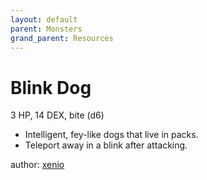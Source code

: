 ```yaml
---
layout: default
parent: Monsters
grand_parent: Resources
---
```

# Blink Dog
3 HP, 14 DEX, bite (d6)  
- Intelligent, fey-like dogs that live in packs.  
- Teleport away in a blink after attacking.  

author: [xenio](https://xenioinabottle.blogspot.com)
